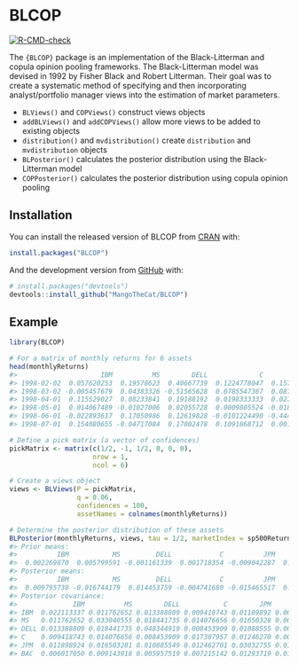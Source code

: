 
<!-- README.md is generated from README.Rmd. Please edit that file -->

# BLCOP

<!-- badges: start -->

<!-- badges: start -->

[![R-CMD-check](https://github.com/MangoTheCat/BLCOP/workflows/R-CMD-check/badge.svg)](https://github.com/MangoTheCat/BLCOP/actions)
<!-- badges: end -->

<!-- badges: end -->

The `{BLCOP}` package is an implementation of the Black-Litterman and
copula opinion pooling frameworks. The Black-Litterman model was devised
in 1992 by Fisher Black and Robert Litterman. Their goal was to create a
systematic method of specifying and then incorporating analyst/portfolio
manager views into the estimation of market parameters.

  - `BLViews()` and `COPViews()` construct views objects
  - `addBLViews()` and `addCOPViews()` allow more views to be added to
    existing objects
  - `distribution()` and `mvdistribution()` create `distribution` and
    `mvdistribution` objects
  - `BLPosterior()` calculates the posterior distribution using the
    Black-Litterman model
  - `COPPosterior()` calculates the posterior distribution using copula
    opinion pooling

## Installation

You can install the released version of BLCOP from
[CRAN](https://CRAN.R-project.org) with:

``` r
install.packages("BLCOP")
```

And the development version from [GitHub](https://github.com/) with:

``` r
# install.packages("devtools")
devtools::install_github("MangoTheCat/BLCOP")
```

## Example

``` r
library(BLCOP)

# For a matrix of monthly returns for 6 assets
head(monthlyReturns)
#>                     IBM          MS        DELL             C          JPM          BAC
#> 1998-02-02  0.057620253  0.19578623  0.40667739  0.1224778047  0.157384084  0.143954576
#> 1998-03-02 -0.005457679  0.04383326 -0.51565628  0.0785547367  0.087215863  0.064817518
#> 1998-04-01  0.115529027  0.08233841  0.19188192  0.0198333333  0.027283511  0.041952290
#> 1998-05-01  0.014067489 -0.01027006  0.02055728  0.0009805524 -0.018908776 -0.006578947
#> 1998-06-01 -0.022893617  0.17050986  0.12619828 -0.0101224490 -0.444607915  0.015761589
#> 1998-07-01  0.154080655 -0.04717084  0.17002478  0.1091868712  0.001589404  0.039900900

# Define a pick matrix (a vector of confidences)
pickMatrix <- matrix(c(1/2, -1, 1/2, 0, 0, 0), 
                     nrow = 1, 
                     ncol = 6)

# Create a views object
views <- BLViews(P = pickMatrix,
                 q = 0.06, 
                 confidences = 100,
                 assetNames = colnames(monthlyReturns))

# Determine the posterior distribution of these assets
BLPosterior(monthlyReturns, views, tau = 1/2, marketIndex = sp500Returns)
#> Prior means:
#>          IBM           MS         DELL            C          JPM          BAC 
#>  0.002269870  0.005799591 -0.001161339  0.001718354 -0.009042287  0.005472691 
#> Posterior means:
#>          IBM           MS         DELL            C          JPM          BAC 
#>  0.009795730 -0.016744179  0.014453759 -0.004741680 -0.015465517  0.001505639 
#> Posterior covariance:
#>              IBM          MS        DELL           C        JPM         BAC
#> IBM  0.022113337 0.011762652 0.013388809 0.009418743 0.01189892 0.006017050
#> MS   0.011762652 0.033040555 0.018441735 0.014076656 0.01650328 0.009143918
#> DELL 0.013388809 0.018441735 0.048344919 0.008453909 0.01088555 0.005957519
#> C    0.009418743 0.014076656 0.008453909 0.017307957 0.01246270 0.007215142
#> JPM  0.011898924 0.016503281 0.010885549 0.012462701 0.03032755 0.012937189
#> BAC  0.006017050 0.009143918 0.005957519 0.007215142 0.01293719 0.011893184
```
